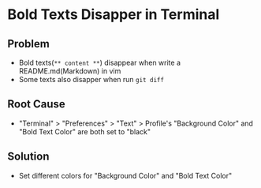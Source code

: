 # Bold Texts Disapper in Terminal

## Problem
* Bold texts(`** content **`) disappear when write a README.md(Markdown) in vim
* Some texts also disapper when run `git diff`

## Root Cause
* "Terminal" > "Preferences" > "Text" > Profile's "Background Color" and "Bold Text Color" are both set to "black"

## Solution
* Set different colors for "Background Color" and "Bold Text Color"
